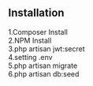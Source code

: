 ## Installation

1.Composer Install
<br>
2.NPM Install
<br>
3.php artisan jwt:secret
<br>
4.setting .env
<br>
5.php artisan migrate
<br>
6.php artisan db:seed
